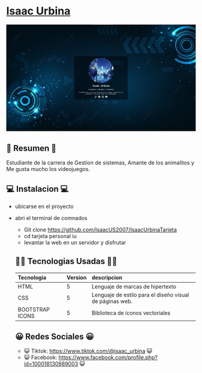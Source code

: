 # [Isaac Urbina](https://isaacus2007.github.io/IsaacUrbinaTarjeta/)

![Isaac Urbina](/IsaacUrbina-Tarjeta.png)

## 📜 Resumen 📜
Estudiante de la carrera de Gestion de sistemas, Amante de los animalitos y Me gusta mucho los videojuegos.

## 💻 Instalacion 💻
- ubicarse en el proyecto
- abri el terminal de comnados
    - Git clone https://github.com/IsaacUS2007/IsaacUrbinaTarjeta
    - cd tarjeta personal iu
    - levantar la web en un servidor y disfrutar

    ## 👨‍💻 Tecnologias Usadas 👩‍💻
    | Tecnologia          | Version | descripcion                       |
    |-|-|-|
    | HTML                | 5       |  Lenguaje de marcas de hipertexto |
    | CSS                 | 5       |  Lenguaje de estilo para el diseño visual de páginas web. |
    | BOOTSTRAP ICONS     | 5       |   Biblioteca de íconos vectoriales |

    ## 😀 Redes Sociales 😀
    -  😺 Tiktok: https://www.tiktok.com/@isaac_urbina 😺
    - 😺 Facebook: https://www.facebook.com/profile.php?id=100018130989003 😺
